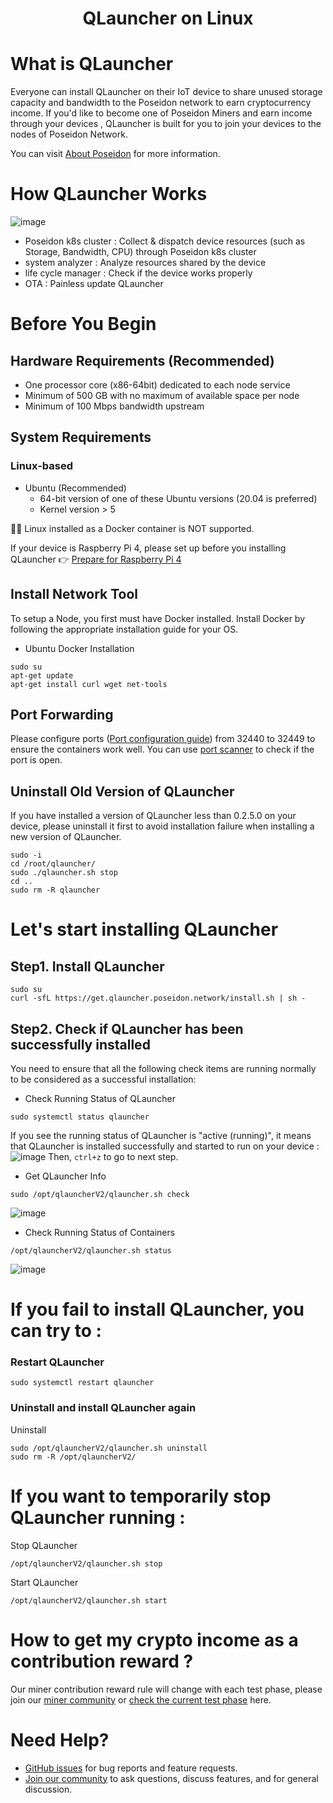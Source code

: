 <h1 align="center">QLauncher on Linux</h1>

# What is QLauncher
Everyone can install QLauncher on their IoT device to share unused storage capacity and bandwidth to the Poseidon network to earn cryptocurrency income.
If you'd like to become one of Poseidon Miners and earn income through your devices , QLauncher is built for you to join your devices to the nodes of Poseidon Network.

You can visit [About Poseidon](https://poseidon.network) for more information.

# How QLauncher Works
![image](https://github.com/poseidon-network/qlauncher-linux/blob/master/diagram2.1.png?raw=true "QL diagram")
* Poseidon k8s cluster : Collect & dispatch device resources (such as Storage, Bandwidth, CPU) through Poseidon k8s cluster
* system analyzer : Analyze resources shared by the device
* life cycle manager : Check if the device works properly
* OTA : Painless update QLauncher

# Before You Begin
## Hardware Requirements (Recommended)
* One processor core (x86-64bit) dedicated to each node service
* Minimum of 500 GB with no maximum of available space per node
* Minimum of 100 Mbps bandwidth upstream

## System Requirements
### Linux-based 
* Ubuntu (Recommended)
    * 64-bit version of one of these Ubuntu versions (20.04 is preferred)
    * Kernel version > 5

🙅‍♂️ Linux installed as a Docker container is NOT supported.

If your device is Raspberry Pi 4, please set up before you installing QLauncher 👉
[Prepare for Raspberry Pi 4](https://poseidon.network)

## Install Network Tool
To setup a Node, you first must have Docker installed. Install Docker by following the appropriate installation guide for your OS.
* Ubuntu Docker Installation
```
sudo su
apt-get update
apt-get install curl wget net-tools
```

## Port Forwarding
Please configure ports ([Port configuration guide](https://github.com/poseidon-network/qlauncher-linux/blob/master/Port-configuration.md)) from 32440 to 32449 to ensure the containers work well. You can use [port scanner](https://portscanner.standingtech.com) to check if the port is open.

## Uninstall Old Version of QLauncher
If you have installed a version of QLauncher less than 0.2.5.0 on your device, please uninstall it first to avoid installation failure when installing a new version of QLauncher.
```
sudo -i
cd /root/qlauncher/
sudo ./qlauncher.sh stop
cd ..
sudo rm -R qlauncher
```

# Let's start installing QLauncher 
## Step1. Install QLauncher
```
sudo su
curl -sfL https://get.qlauncher.poseidon.network/install.sh | sh -
```
## Step2. Check if QLauncher has been successfully installed
You need to ensure that all the following check items are running normally to be considered as a successful installation: 
* Check Running Status of QLauncher 
```
sudo systemctl status qlauncher
```
If you see the running status of QLauncher is "active (running)",  it means that QLauncher is installed successfully and started to run on your device :
![image]()
Then, `ctrl+z` to go to next step.

* Get QLauncher Info
```
sudo /opt/qlauncherV2/qlauncher.sh check
```
![image]()

* Check Running Status of Containers
```
/opt/qlauncherV2/qlauncher.sh status
```
![image]()

# If you fail to install QLauncher, you can try to :
### Restart QLauncher
```
sudo systemctl restart qlauncher
```
### Uninstall and install QLauncher again
Uninstall
```
sudo /opt/qlauncherV2/qlauncher.sh uninstall
sudo rm -R /opt/qlauncherV2/
```

# If you want to temporarily stop QLauncher running :
Stop QLauncher
```
/opt/qlauncherV2/qlauncher.sh stop
```

Start QLauncher
```
/opt/qlauncherV2/qlauncher.sh start
```

# How to get my crypto income as a contribution reward ?
Our miner contribution reward rule will change with each test phase, please join our [miner community](https://poseidon.network) or [check the current test phase](https://poseidon.network) here.



# Need Help?
* [GitHub issues](https://github.com/poseidon-network/qlauncher-linux/issues) for bug reports and feature requests.
* [Join our community](https://poseidon.network) to ask questions, discuss features, and for general discussion.
